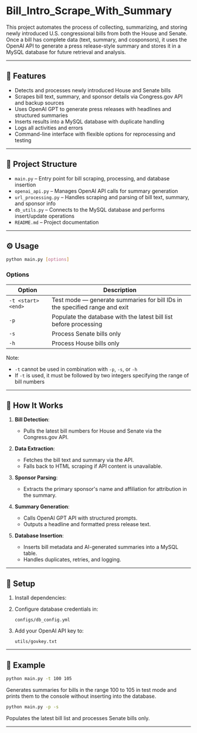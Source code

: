 # Bill\_Intro\_Scrape\_With\_Summary

This project automates the process of collecting, summarizing, and storing newly introduced U.S. congressional bills from both the House and Senate. Once a bill has complete data (text, summary, and cosponsors), it uses the OpenAI API to generate a press release-style summary and stores it in a MySQL database for future retrieval and analysis.

---

## 🚀 Features

* Detects and processes newly introduced House and Senate bills
* Scrapes bill text, summary, and sponsor details via Congress.gov API and backup sources
* Uses OpenAI GPT to generate press releases with headlines and structured summaries
* Inserts results into a MySQL database with duplicate handling
* Logs all activities and errors
* Command-line interface with flexible options for reprocessing and testing

---

## 📁 Project Structure

* `main.py` – Entry point for bill scraping, processing, and database insertion
* `openai_api.py` – Manages OpenAI API calls for summary generation
* `url_processing.py` – Handles scraping and parsing of bill text, summary, and sponsor info
* `db_utils.py` – Connects to the MySQL database and performs insert/update operations
* `README.md` – Project documentation

---

## ⚙️ Usage

```bash
python main.py [options]
```

### Options

| Option             | Description                                                                 |
| ------------------ | --------------------------------------------------------------------------- |
| `-t <start> <end>` | Test mode — generate summaries for bill IDs in the specified range and exit |
| `-p`               | Populate the database with the latest bill list before processing           |
| `-s`               | Process Senate bills only                                                   |
| `-h`               | Process House bills only                                                    |

Note:

* `-t` cannot be used in combination with `-p`, `-s`, or `-h`
* If `-t` is used, it must be followed by two integers specifying the range of bill numbers

---

## 🧠 How It Works

1. **Bill Detection**:

   * Pulls the latest bill numbers for House and Senate via the Congress.gov API.

2. **Data Extraction**:

   * Fetches the bill text and summary via the API.
   * Falls back to HTML scraping if API content is unavailable.

3. **Sponsor Parsing**:

   * Extracts the primary sponsor's name and affiliation for attribution in the summary.

4. **Summary Generation**:

   * Calls OpenAI GPT API with structured prompts.
   * Outputs a headline and formatted press release text.

5. **Database Insertion**:

   * Inserts bill metadata and AI-generated summaries into a MySQL table.
   * Handles duplicates, retries, and logging.

---

## 🔧 Setup

1. Install dependencies:

2. Configure database credentials in:

   ```
   configs/db_config.yml
   ```

3. Add your OpenAI API key to:

   ```
   utils/govkey.txt
   ```

---

## 🧪 Example

```bash
python main.py -t 100 105
```

Generates summaries for bills in the range 100 to 105 in test mode and prints them to the console without inserting into the database.

```bash
python main.py -p -s
```

Populates the latest bill list and processes Senate bills only.

---